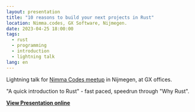 ```yaml
---
layout: presentation
title: "10 reasons to build your next projects in Rust"
location: Nimma.codes, GX Software, Nijmegen.
date: 2023-04-25 18:00:00
tags:
  - rust
  - programming
  - introduction
  - lightning talk
lang: en
---
```


Lightning talk for [Nimma Codes meetup](https://www.meetup.com/nimma-codes-meetup-group/events/292505605) in Nijmegen, at GX offices.

"A quick introduction to Rust" - fast paced, speedrun through "Why Rust".

**[View Presentation online](/assets/pres/10-reasons-rust.html)**
